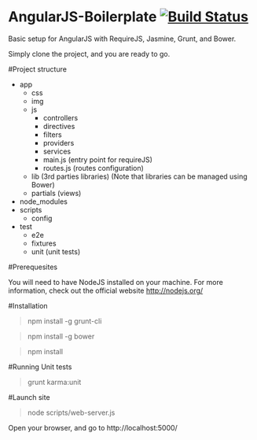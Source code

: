 AngularJS-Boilerplate [![Build Status](https://travis-ci.org/fdore/AngularJS-Boilerplate.png?branch=master)](https://travis-ci.org/fdore/AngularJS-Boilerplate)
=====================


Basic setup for AngularJS with RequireJS, Jasmine, Grunt, and Bower.

Simply clone the project, and you are ready to go.

#Project structure

- app
	- css
	- img
	- js
		- controllers
		- directives
		- filters
		- providers
		- services
		- main.js (entry point for requireJS)
		- routes.js (routes configuration)
	- lib (3rd parties libraries) (Note that libraries can be managed using Bower)
	- partials (views)
- node_modules	
- scripts
	- config
- test
	- e2e
	- fixtures
	- unit (unit tests)

#Prerequesites

You will need to have NodeJS installed on your machine. For more information, check out the official website http://nodejs.org/

#Installation

> npm install -g grunt-cli

> npm install -g bower

> npm install

#Running Unit tests

> grunt karma:unit

#Launch site

> node scripts/web-server.js

Open your browser, and go to http://localhost:5000/